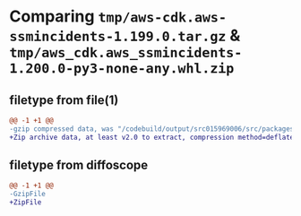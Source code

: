 # Comparing `tmp/aws-cdk.aws-ssmincidents-1.199.0.tar.gz` & `tmp/aws_cdk.aws_ssmincidents-1.200.0-py3-none-any.whl.zip`

## filetype from file(1)

```diff
@@ -1 +1 @@
-gzip compressed data, was "/codebuild/output/src015969006/src/packages/@aws-cdk/aws-ssmincidents/dist/python/aws-cdk.aws-ssmincidents-1.199.0.tar", last modified: Thu Apr 20 17:20:35 2023, max compression
+Zip archive data, at least v2.0 to extract, compression method=deflate
```

## filetype from diffoscope

```diff
@@ -1 +1 @@
-GzipFile
+ZipFile
```

